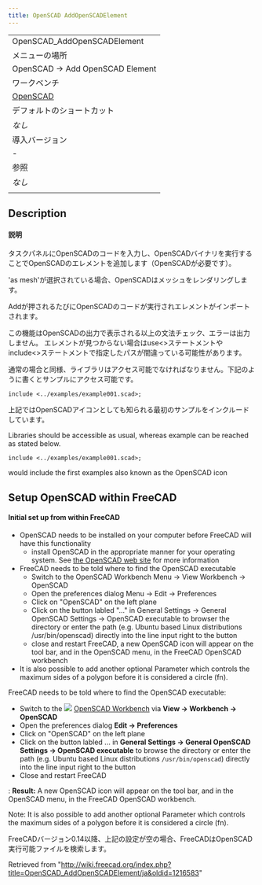 ```yaml
---
title: OpenSCAD AddOpenSCADElement
---
```

|  |
| --- |
| OpenSCAD\_AddOpenSCADElement |
| メニューの場所 |
| OpenSCAD -> Add OpenSCAD Element |
| ワークベンチ |
| [OpenSCAD](/OpenSCAD_Module "OpenSCAD Module") |
| デフォルトのショートカット |
| *なし* |
| 導入バージョン |
| - |
| 参照 |
| *なし* |
|  |

## Description

#### 説明

タスクパネルにOpenSCADのコードを入力し、OpenSCADバイナリを実行することでOpenSCADのエレメントを追加します（OpenSCADが必要です）。

'as mesh'が選択されている場合、OpenSCADはメッシュをレンダリングします。

Addが押されるたびにOpenSCADのコードが実行されエレメントがインポートされます。

この機能はOpenSCADの出力で表示される以上の文法チェック、エラーは出力しません。
エレメントが見つからない場合はuse<>ステートメントやinclude<>ステートメントで指定したパスが間違っている可能性があります。

通常の場合と同様、ライブラリはアクセス可能でなければなりません。下記のように書くとサンプルにアクセス可能です。

```
include <../examples/example001.scad>;
```

上記ではOpenSCADアイコンとしても知られる最初のサンプルをインクルードしています。

Libraries should be accessible as usual, whereas example can be reached as stated below.

```
include <../examples/example001.scad>;

```

would include the first examples also known as the OpenSCAD icon

## Setup OpenSCAD within FreeCAD

#### Initial set up from within FreeCAD

* OpenSCAD needs to be installed on your computer before FreeCAD will have this functionality
  + install OpenSCAD in the appropriate manner for your operating system. See [the OpenSCAD web site](http://www.openscad.org/) for more information
* FreeCAD needs to be told where to find the OpenSCAD executable
  + Switch to the OpenSCAD Workbench Menu -> View Workbench -> OpenSCAD
  + Open the preferences dialog Menu -> Edit -> Preferences
  + Click on "OpenSCAD" on the left plane
  + Click on the button labled "..." in General Settings -> General OpenSCAD Settings -> OpenSCAD executable to browser the directory or enter the path (e.g. Ubuntu based Linux distributions /usr/bin/openscad) directly into the line input right to the button
  + close and restart FreeCAD, a new OpenSCAD icon will appear on the tool bar, and in the OpenSCAD menu, in the FreeCAD OpenSCAD workbench
* It is also possible to add another optional Parameter which controls the maximum sides of a polygon before it is considered a circle (fn).

FreeCAD needs to be told where to find the OpenSCAD executable:

* Switch to the ![](/images/Workbench_OpenSCAD.svg) [OpenSCAD Workbench](/OpenSCAD_Workbench "OpenSCAD Workbench") via **View → Workbench → OpenSCAD**
* Open the preferences dialog **Edit → Preferences**
* Click on "OpenSCAD" on the left plane
* Click on the button labled ... in **General Settings → General OpenSCAD Settings → OpenSCAD executable** to browse the directory or enter the path (e.g. Ubuntu based Linux distributions `/usr/bin/openscad`) directly into the line input right to the button
* Close and restart FreeCAD

:   **Result:** A new OpenSCAD icon will appear on the tool bar, and in the OpenSCAD menu, in the FreeCAD OpenSCAD workbench.

Note: It is also possible to add another optional Parameter which controls the maximum sides of a polygon before it is considered a circle (fn).

FreeCADバージョン0.14以降、上記の設定が空の場合、FreeCADはOpenSCAD実行可能ファイルを検索します。

Retrieved from "<http://wiki.freecad.org/index.php?title=OpenSCAD_AddOpenSCADElement/ja&oldid=1216583>"
